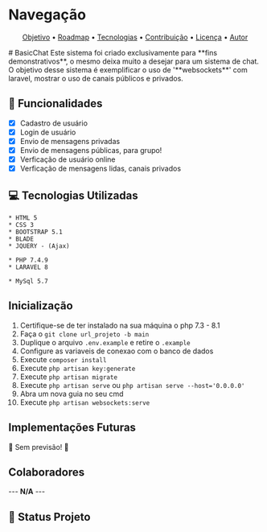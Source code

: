 # Navegação
<p align="center">
 <a href="#BasicChat">Objetivo</a> •
 <a href="#Funcionalidades">Roadmap</a> • 
 <a href="#Tecnologias Utilizadas">Tecnologias</a> • 
 <a href="#Inicialização">Contribuição</a> • 
 <a href="#Implementações Futuras">Licença</a> • 
 <a href="#autor">Autor</a>
</p>
# BasicChat
  Este sistema foi criado exclusivamente para **fins demonstrativos**, o mesmo deixa muito a desejar para um sistema de chat.<br/>
  O objetivo desse sistema é exemplificar o uso de '**websockets**' com laravel, mostrar o uso de canais públicos e privados.

## :hammer: Funcionalidades

- [x] Cadastro de usuário
- [x] Login de usuário
- [x] Envio de mensagens privadas
- [x] Envio de mensagens públicas, para grupo!
- [x] Verficação de usuário online
- [x] Verficação de mensagens lidas, canais privados

## :computer: Tecnologias Utilizadas
~~~FrontEnd
* HTML 5
* CSS 3
* BOOTSTRAP 5.1
* BLADE
* JQUERY - (Ajax)
~~~

~~~ BackEnd
* PHP 7.4.9
* LARAVEL 8
~~~

~~~Banco
* MySql 5.7
~~~
## Inicialização
1. Certifique-se de ter instalado na sua máquina o php 7.3 - 8.1
2. Faça o `git clone url_projeto -b main`
3. Duplique o arquivo `.env.example` e retire o `.example`
4. Configure as variaveis de conexao com o banco de dados
5. Execute `composer install`
6. Execute `php artisan key:generate`
7. Execute `php artisan migrate`
8. Execute `php artisan serve` ou `php artisan serve --host='0.0.0.0'`
9. Abra um nova guia no seu cmd
10. Execute `php artisan websockets:serve`

## Implementações Futuras
 :construction:  Sem previsão!  :construction:

## Colaboradores
 --- **N/A** ---

## :eyes: Status Projeto

